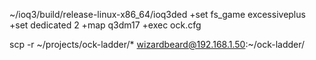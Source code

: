 ~/ioq3/build/release-linux-x86_64/ioq3ded +set fs_game excessiveplus +set dedicated 2 +map q3dm17 +exec ock.cfg 

scp -r ~/projects/ock-ladder/* wizardbeard@192.168.1.50:~/ock-ladder/